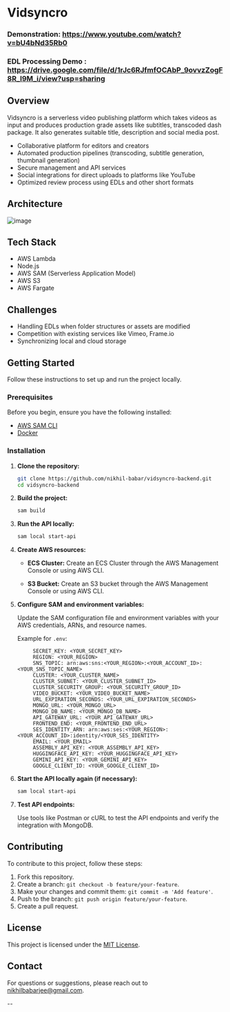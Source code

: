 
# Vidsyncro


### Demonstration: https://www.youtube.com/watch?v=bU4bNd35Rb0
### EDL Processing Demo : https://drive.google.com/file/d/1rJc6RJfmfOCAbP_9ovvzZogF8R_l9M_i/view?usp=sharing
## Overview

Vidsyncro is a serverless video publishing platform which takes videos as input and produces production grade assets like subtitles, transcoded dash package. It also generates suitable title, description and social media post.

- Collaborative platform for editors and creators
- Automated production pipelines (transcoding, subtitle generation, thumbnail generation)
- Secure management and API services
- Social integrations for direct uploads to platforms like YouTube
- Optimized review process using EDLs and other short formats

## Architecture

![image](https://github.com/nikhil-babar/vidsyncro-backend/assets/115392530/45229c6b-beb3-4efc-b248-dc8c7bc0bb27)

## Tech Stack

- AWS Lambda
- Node.js
- AWS SAM (Serverless Application Model)
- AWS S3
- AWS Fargate

## Challenges

- Handling EDLs when folder structures or assets are modified
- Competition with existing services like Vimeo, Frame.io
- Synchronizing local and cloud storage

## Getting Started

Follow these instructions to set up and run the project locally.

### Prerequisites

Before you begin, ensure you have the following installed:

- [AWS SAM CLI](https://docs.aws.amazon.com/serverless-application-model/latest/developerguide/install-sam-cli.html)
- [Docker](https://www.docker.com/products/docker-desktop)

### Installation

1. **Clone the repository:**

   ```bash
   git clone https://github.com/nikhil-babar/vidsyncro-backend.git
   cd vidsyncro-backend
   ```

2. **Build the project:**

   ```bash
   sam build
   ```

3. **Run the API locally:**

   ```bash
   sam local start-api
   ```

4. **Create AWS resources:**

   - **ECS Cluster:**
     Create an ECS Cluster through the AWS Management Console or using AWS CLI.

   - **S3 Bucket:**
     Create an S3 bucket through the AWS Management Console or using AWS CLI.

5. **Configure SAM and environment variables:**

   Update the SAM configuration file and environment variables with your AWS credentials, ARNs, and resource names.

   Example for `.env`:
   ```env
        SECRET_KEY: <YOUR_SECRET_KEY>
        REGION: <YOUR_REGION>
        SNS_TOPIC: arn:aws:sns:<YOUR_REGION>:<YOUR_ACCOUNT_ID>:<YOUR_SNS_TOPIC_NAME>
        CLUSTER: <YOUR_CLUSTER_NAME>
        CLUSTER_SUBNET: <YOUR_CLUSTER_SUBNET_ID>
        CLUSTER_SECURITY_GROUP: <YOUR_SECURITY_GROUP_ID>
        VIDEO_BUCKET: <YOUR_VIDEO_BUCKET_NAME>
        URL_EXPIRATION_SECONDS: <YOUR_URL_EXPIRATION_SECONDS>
        MONGO_URL: <YOUR_MONGO_URL>
        MONGO_DB_NAME: <YOUR_MONGO_DB_NAME>
        API_GATEWAY_URL: <YOUR_API_GATEWAY_URL>
        FRONTEND_END: <YOUR_FRONTEND_END_URL>
        SES_IDENTITY_ARN: arn:aws:ses:<YOUR_REGION>:<YOUR_ACCOUNT_ID>:identity/<YOUR_SES_IDENTITY>
        EMAIL: <YOUR_EMAIL>
        ASSEMBLY_API_KEY: <YOUR_ASSEMBLY_API_KEY>
        HUGGINGFACE_API_KEY: <YOUR_HUGGINGFACE_API_KEY>
        GEMINI_API_KEY: <YOUR_GEMINI_API_KEY>
        GOOGLE_CLIENT_ID: <YOUR_GOOGLE_CLIENT_ID>
   ```

6. **Start the API locally again (if necessary):**

   ```bash
   sam local start-api
   ```

7. **Test API endpoints:**

   Use tools like Postman or cURL to test the API endpoints and verify the integration with MongoDB.

## Contributing

To contribute to this project, follow these steps:

1. Fork this repository.
2. Create a branch: `git checkout -b feature/your-feature`.
3. Make your changes and commit them: `git commit -m 'Add feature'`.
4. Push to the branch: `git push origin feature/your-feature`.
5. Create a pull request.

## License

This project is licensed under the [MIT License](LICENSE).

## Contact

For questions or suggestions, please reach out to [nikhilbabarjee@gmail.com](mailto:your-email@example.com).

--
